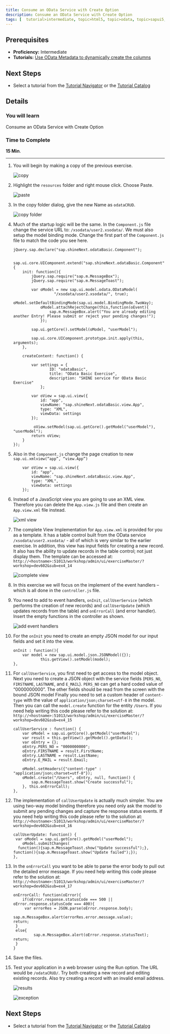 ```yaml
---
title: Consume an OData Service with Create Option
description: Consume an OData Service with Create Option
tags: [  tutorial>intermediate, topic>html5, topic>odata, topic>sapui5, products>sap-hana ]
---
```

## Prerequisites  
 - **Proficiency:** Intermediate
 - **Tutorials:** [Use OData Metadata to dynamically create the columns](http://go.sap.com/developer/tutorials/xsa-sapui5-metadata.html)

## Next Steps
 - Select a tutorial from the [Tutorial Navigator](http://go.sap.com/developer/tutorial-navigator.html) or the [Tutorial Catalog](http://go.sap.com/developer/tutorials.html)

## Details
### You will learn  
Consume an OData Service with Create Option

### Time to Complete
**15 Min**.

---

1. You will begin by making a copy of the previous exercise.

	![copy](1.png)

2. Highlight the `resources` folder and right mouse click. Choose Paste.

	![paste](2.png)

3. In the copy folder dialog, give the new Name as `odataCRUD`.

	![copy folder](3.png)

4. Much of the startup logic will be the same. In the `Component.js` file change the service URL to: `/xsodata/user2.xsodata/`. We must also setup the model binding mode. Change the first part of the `Component.js` file to match the code you see here.

	```
	jQuery.sap.declare("sap.shineNext.odataBasic.Component");	sap.ui.core.UIComponent.extend("sap.shineNext.odataBasic.Component", {		init: function(){			jQuery.sap.require("sap.m.MessageBox");			jQuery.sap.require("sap.m.MessageToast");							    var oModel = new sap.ui.model.odata.ODataModel(			          "/xsodata/user2.xsodata/", true);		  	    oModel.setDefaultBindingMode(sap.ui.model.BindingMode.TwoWay);		  		oModel.attachRejectChange(this,function(oEvent){		  		    sap.m.MessageBox.alert("You are already editing another Entry! Please submit or reject your pending changes!");				});		  				    sap.ui.getCore().setModel(oModel, "userModel");  		          			sap.ui.core.UIComponent.prototype.init.apply(this, arguments);		},				createContent: function() {				var settings = {					ID: "odataBasic",					title: "OData Basic Exercise",					description: "SHINE service for OData Basic Exercise"				};						var oView = sap.ui.view({				id: "app",				viewName: "sap.shineNext.odataBasic.view.App",				type: "XML",				viewData: settings			});						 oView.setModel(sap.ui.getCore().getModel("userModel"), "userModel");   			return oView;		}	});
	```

5. Also in the `Component.js` change the page creation to new `sap.ui.xmlview(“app”, “view.App”)`

	```
		var oView = sap.ui.view({			id: "app",			viewName: "sap.shineNext.odataBasic.view.App",			type: "XML",			viewData: settings		});
	```
	
6. Instead of a JavaScript view you are going to use an XML view. Therefore you can delete the `App.view.js` file and then create an `App.view.xml` file instead.

	![xml view](6.png)

7. The complete View Implementation for `App.view.xml` is provided for you as a template.  It has a table control built from the OData service  `/xsodata/user2.xsodata/` - all of which is very similar to the earlier exercise. In addition, this view has input fields for creating a new record. It also has the ability to update records in the table control; not just display them. The template can be accessed at: `http://<hostname>:51013/workshop/admin/ui/exerciseMaster/?workshop=dev602&sub=ex4_14`

	![complete view](7.png)

8. In this exercise we will focus on the implement of the event handlers – which is all done in the `controller.js` file.
9. You need to add to event handlers, `onInit`, `callUserService` (which performs the creation of new records) and `callUserUpdate` (which updates records from the table) and `onErrorCall` (and error handler). Insert the empty functions in the controller as shown.

	![add event handlers](9.png)

10. For the `onInit` you need to create an empty JSON model for our input fields and set it into the view.

	```
	onInit : function(){		var model = new sap.ui.model.json.JSONModel({});                this.getView().setModel(model); 	},
	```
	
11. For `callUserService`, you first need to get access to the model object. Next you need to create a JSON object with the service fields (`PERS_NO`, `FIRSTNAME`, `LASTNAME`, and `E_MAIL`). `PERS_NO` can get a hard coded value of “0000000000”.  The other fields should be read from the screen with the bound JSON model Finally you need to set a custom header of `content-type` with the value of `application/json;charset=utf-8` in the model. Then you can call the `model.create` function for the entity `/Users`. If you need help writing this code please refer to the solution at: `http://<hostname>:51013/workshop/admin/ui/exerciseMaster/?workshop=dev602&sub=ex4_15`

	```
	callUserService : function() {		var oModel = sap.ui.getCore().getModel("userModel");		var result = this.getView().getModel().getData();		var oEntry = {};		oEntry.PERS_NO = "0000000000";		oEntry.FIRSTNAME = result.FirstName;		oEntry.LASTNAME = result.LastName;		oEntry.E_MAIL = result.Email;			oModel.setHeaders({"content-type" : "application/json;charset=utf-8"});		oModel.create("/Users", oEntry, null, function() {		    sap.m.MessageToast.show("Create successful");		}, this.onErrorCall);	},
	```
	
12. The implementation of `callUserUpdate` is actually much simpler. You are using two-way model binding therefore you need only ask the model to submit any pending changes and capture the response status events. If you need help writing this code please refer to the solution at: `http://<hostname>:51013/workshop/admin/ui/exerciseMaster/?workshop=dev602&sub=ex4_16`

	```
	callUserUpdate: function() {	 var oModel = sap.ui.getCore().getModel("userModel");		oModel.submitChanges(	  function(){sap.m.MessageToast.show("Update successful");},	function(){sap.m.MessageToast.show("Update failed");});	},
	```

13. In the `onErrorCall` you want to be able to parse the error body to pull out the detailed error message. If you need help writing this code please refer to the solution at: `http://<hostname>:51013/workshop/admin/ui/exerciseMaster/?workshop=dev602&sub=ex4_17`

	```
	onErrorCall: function(oError){	    if(oError.response.statusCode === 500 || oError.response.statusCode === 400){	     var errorRes = JSON.parse(oError.response.body);                        sap.m.MessageBox.alert(errorRes.error.message.value);	return;	 	 }  	 else{	         sap.m.MessageBox.alert(oError.response.statusText); 	return;	 	 }	}
	```
	
14. Save the files.
15. Test your application in a web browser using the Run option. The URL would be `/odataCRUD/`. Try both creating a new record and editing existing records. Also try creating a record with an invalid email address.

	![results](15.png)
	
	![exception](15a.png)



## Next Steps
 - Select a tutorial from the [Tutorial Navigator](http://go.sap.com/developer/tutorial-navigator.html) or the [Tutorial Catalog](http://go.sap.com/developer/tutorials.html)
